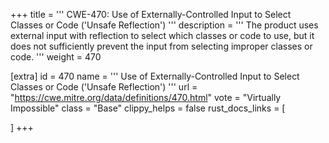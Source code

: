 +++
title = '''
CWE-470: Use of Externally-Controlled Input to Select Classes or Code ('Unsafe Reflection')
'''
description	= '''
The product uses external input with reflection to select which classes or code to use, but it does not sufficiently prevent the input from selecting improper classes or code.
'''
weight = 470

[extra]
id = 470
name = '''
Use of Externally-Controlled Input to Select Classes or Code ('Unsafe Reflection')
'''
url = "https://cwe.mitre.org/data/definitions/470.html"
vote = "Virtually Impossible"
class = "Base"
clippy_helps = false
rust_docs_links = [
	
]
+++
